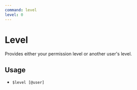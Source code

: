 ```yaml
---
command: level
level: 0
---
```


# Level

Provides either your permission level or another user's level.

## Usage

 - `$level [@user]`